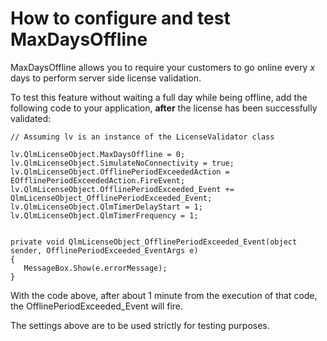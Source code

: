 # How to configure and test MaxDaysOffline

MaxDaysOffline allows you to require your customers to go online every _x_ days to perform server side license validation.

To test this feature without waiting a full day while being offline, add the following code to your application, **after** the license has been successfully validated:

```
// Assuming lv is an instance of the LicenseValidator class

lv.QlmLicenseObject.MaxDaysOffline = 0;
lv.QlmLicenseObject.SimulateNoConnectivity = true;
lv.QlmLicenseObject.OfflinePeriodExceededAction = EOfflinePeriodExceededAction.FireEvent;
lv.QlmLicenseObject.OfflinePeriodExceeded_Event += QlmLicenseObject_OfflinePeriodExceeded_Event;
lv.QlmLicenseObject.QlmTimerDelayStart = 1;
lv.QlmLicenseObject.QlmTimerFrequency = 1;


private void QlmLicenseObject_OfflinePeriodExceeded_Event(object sender, OfflinePeriodExceeded_EventArgs e)
{
   MessageBox.Show(e.errorMessage); 
}
```

&#x20;

With the code above, after about 1 minute from the execution of that code, the OfflinePeriodExceeded\_Event will fire.

The settings above are to be used strictly for testing purposes.
